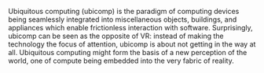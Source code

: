 Ubiquitous computing (ubicomp) is the paradigm of computing devices being seamlessly integrated into miscellaneous objects, buildings, and appliances which enable frictionless interaction with software. Surprisingly, ubicomp can be seen as the opposite of VR: instead of making the technology the focus of attention, ubicomp is about not getting in the way at all. Ubiquitous computing might form the basis of a new perception of the world, one of compute being embedded into the very fabric of reality.
